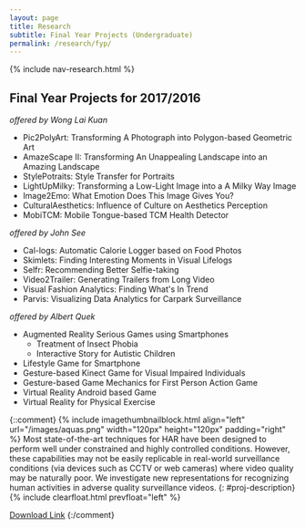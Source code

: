 ```yaml
---
layout: page
title: Research
subtitle: Final Year Projects (Undergraduate)
permalink: /research/fyp/
---
```

{% include nav-research.html  %}

## Final Year Projects for 2017/2016

  
  
*offered by Wong Lai Kuan*
- Pic2PolyArt: Transforming A Photograph into Polygon-based Geometric Art
- AmazeScape II: Transforming An Unappealing Landscape into an Amazing Landscape
- StylePotraits: Style Transfer for Portraits
- LightUpMilky: Transforming a Low-Light Image into a A Milky Way Image
- Image2Emo: What Emotion Does This Image Gives You?
- CulturalAesthetics: Influence of Culture on Aesthetics Perception
- MobiTCM: Mobile Tongue-based TCM Health Detector

*offered by John See*
- Cal-logs: Automatic Calorie Logger based on Food Photos
- Skimlets: Finding Interesting Moments in Visual Lifelogs
- Selfr: Recommending Better Selfie-taking
- Video2Trailer: Generating Trailers from Long Video
- Visual Fashion Analytics: Finding What's In Trend
- Parvis: Visualizing Data Analytics for Carpark Surveillance

*offered by Albert Quek*
- Augmented Reality Serious Games using Smartphones
    - Treatment of Insect Phobia
	- Interactive Story for Autistic Children
- Lifestyle Game for Smartphone
- Gesture-based Kinect Game for Visual Impaired Individuals
- Gesture-based Game Mechanics for First Person Action Game
- Virtual Reality Android based Game
- Virtual Reality for Physical Exercise

{::comment}
{% include imagethumbnailblock.html align="left" url="/images/aquas.png" width="120px" height="120px" padding="right" %}
Most state-of-the-art techniques for HAR have been designed to perform well under constrained and highly controlled conditions. However, these capabilities may not be easily replicable in real-world surveillance conditions (via devices such as CCTV or web cameras) where video quality may be naturally poor. We investigate new representations for recognizing human activities in adverse quality surveillance videos.
{: #proj-description}
{% include clearfloat.html prevfloat="left" %}

[Download Link](https://drive.google.com/file/d/0B_3N19NSFoBgOFVPdzg5R21hUHM)
{:/comment}